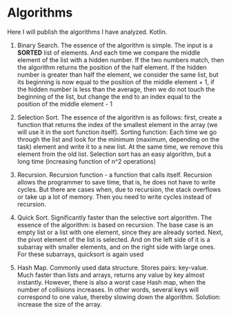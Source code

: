 # Algorithms
 Here I will publish the algorithms I have analyzed. Kotlin.

1) Binary Search. 
   The essence of the algorithm is simple. The input is a **SORTED** list of elements. And each time we compare the middle element of the list with a hidden number. If the two numbers match, then the algorithm returns the position of the half element. If the hidden number is greater than half the element, we consider the same list, but its beginning is now equal to the position of the middle element + 1, if the hidden number is less than the average, then we do not touch the beginning of the list, but change the end to an index equal to the position of the middle element - 1

2) Selection Sort.
   The essence of the algorithm is as follows: first, create a function that returns the index of the smallest element in the array (we will use it in the sort function itself).
Sorting function: Each time we go through the list and look for the minimum (maximum, depending on the task) element and write it to a new list. At the same time, we remove this element from the old list. Selection sort has an easy algorithm, but a long time (increasing function of n^2 operations)

3) Recursion. Recursion function - a function that calls itself. Recursion allows the programmer to save time, that is, he does not have to write cycles. But there are cases when, due to recursion, the stack overflows or take up a lot of memory. Then you need to write cycles instead of recursion.

4) Quick Sort. Significantly faster than the selective sort algorithm. The essence of the algorithm: is based on recursion. The base case is an empty list or a list with one element, since they are already sorted. Next, the pivot element of the list is selected. And on the left side of it is a subarray with smaller elements, and on the right side with large ones. For these subarrays, quicksort is again used 

5) Hash Map. Сommonly used data structure. Stores pairs: key-value. Much faster than lists and arrays, returns any value by key almost instantly. However, there is also a worst case Hash map, when the number of collisions increases. In other words, several keys will correspond to one value, thereby slowing down the algorithm. Solution: increase the size of the array.
